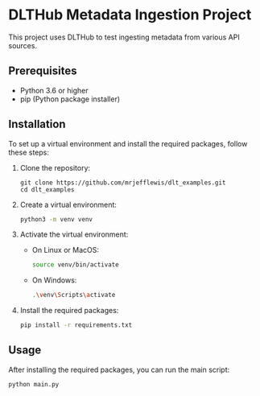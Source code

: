 # DLTHub Metadata Ingestion Project

This project uses DLTHub to test ingesting metadata from various API sources.

## Prerequisites

- Python 3.6 or higher
- pip (Python package installer)

## Installation

To set up a virtual environment and install the required packages, follow these steps:

1. Clone the repository:
    ```
    git clone https://github.com/mrjefflewis/dlt_examples.git
    cd dlt_examples
    ```

2. Create a virtual environment:
    ```bash
    python3 -m venv venv
    ```

3. Activate the virtual environment:
    - On Linux or MacOS:
        ```bash
        source venv/bin/activate
        ```
    - On Windows:
        ```bash
        .\venv\Scripts\activate
        ```

4. Install the required packages:
    ```bash
    pip install -r requirements.txt
    ```

## Usage

After installing the required packages, you can run the main script:

```bash
python main.py